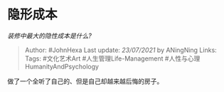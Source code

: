 # 隐形成本
*装修中最大的隐性成本是什么?*

> Author: #JohnHexa
Last update: *23/07/2021* by ANingNing
Links: 
Tags: #文化艺术Art #人生管理Life-Management #人性与心理HumanityAndPsychology 


 
做了一个全听了自己的、但是自己却越来越后悔的房子。



